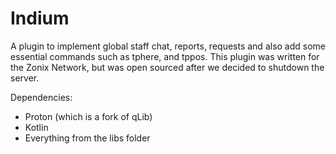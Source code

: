 # Indium

A plugin to implement global staff chat, reports, requests and also add some essential commands such as tphere, and tppos. 
This plugin was written for the Zonix Network, but was open sourced after we decided to shutdown the server.

Dependencies:
- Proton (which is a fork of qLib)
- Kotlin
- Everything from the libs folder
